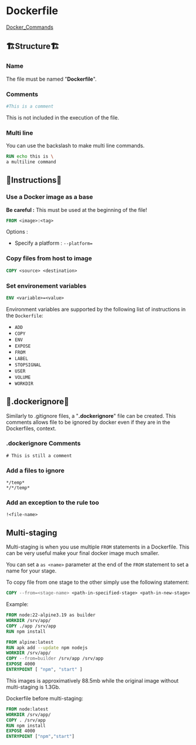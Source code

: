 # Dockerfile

[Docker_Commands](Docker_Commands.md#docker-commands)

## 🏗️Structure🏗️

### Name

The file must be named "**Dockerfile**".

### Comments

```dockerfile
#This is a comment
```

This is not included in the execution of the file.

### Multi line

You can use the backslash to make multi line commands.

```dockerfile
RUN echo this is \
a multiline command
```

## 🛂Instructions🛂

### Use a Docker image as a base

**Be careful :** This must be used at the beginning of the file!

```dockerfile
FROM <image>:<tag>
```

Options :

- Specify a platform : ``--platform=``

### Copy files from host to image

```dockerfile
COPY <source> <destination>
```

### Set environement variables

```dockerfile
ENV <variable>=<value>
```

Environment variables are supported by the following list of instructions in the `Dockerfile`:

- `ADD`
- `COPY`
- `ENV`
- `EXPOSE`
- `FROM`
- `LABEL`
- `STOPSIGNAL`
- `USER`
- `VOLUME`
- `WORKDIR`

## 🚫.dockerignore🚫

Similarly to  .gitignore files, a "**.dockerignore**" file can be created. This comments allows file to be ignored by docker even if they are in the Dockerfiles, context.

### .dockerignore Comments

```dockerignore
# This is still a comment
```

### Add a files to ignore

```dockertignore
*/temp*
*/*/temp*
```

### Add an exception to the rule too

```dockerignore
!<file-name>
```

## Multi-staging

Multi-staging is when you use multiple `FROM` statements in a Dockerfile. This can be very useful make your final docker image much smaller.

You can set a `as <name>` parameter at the end of the `FROM` statement to set a name for your stage.

To copy file from one stage to the other simply use the following statement:

```dockerfile
COPY --from=<stage-name> <path-in-specified-stage> <path-in-new-stage>
```

Example:

```Dockerfile
FROM node:22-alpine3.19 as builder
WORKDIR /srv/app/
COPY ./app /srv/app
RUN npm install

FROM alpine:latest
RUN apk add --update npm nodejs
WORKDIR /srv/app/
COPY --from=builder /srv/app /srv/app
EXPOSE 4000
ENTRYPOINT [ "npm", "start" ]
```

This images is approximatively 88.5mb while the original image without multi-staging is 1.3Gb.

Dockerfile before multi-staging:

```dockerfile
FROM node:latest 
WORKDIR /srv/app/ 
COPY . /srv/app 
RUN npm install 
EXPOSE 4000 
ENTRYPOINT ["npm","start"]
```